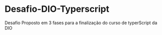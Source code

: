 # Desafio-DIO-Typerscript
Desafio Proposto em 3 fases para a finalização do curso de typerScript da DIO
